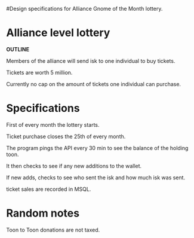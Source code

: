 #Design specifications for Alliance Gnome of the Month lottery.

# Alliance level lottery #

**OUTLINE**


Members of the alliance will send isk to one individual to buy tickets.

Tickets are worth 5 million.

Currently no cap on the amount of tickets one individual can purchase.





# Specifications #

First of every month the lottery starts.

Ticket purchase closes the 25th of every month.

The program pings the API every 30 min to see the balance of the holding toon.

It then checks to see if any new additions to the wallet.

If new adds, checks to see who sent the isk and how much isk was sent.

ticket sales are recorded in MSQL.







# Random notes #
Toon to Toon donations are not taxed.

